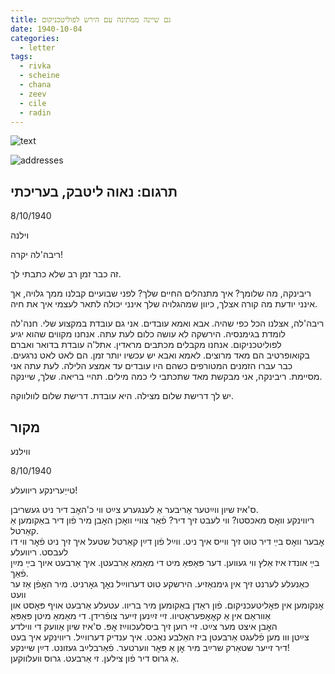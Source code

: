 ```yaml
---
title: גם שיינה ממתינה עם הירש לפוליטכניקום
date: 1940-10-04
categories:
  - letter
tags:
  - rivka
  - scheine
  - chana
  - zeev
  - cile
  - radin
---
```


![text](/pupko-papers/assets/images/1940-10-04-content.jpg)

![addresses](/pupko-papers/assets/images/1940-10-04-addresses.jpg)

## תרגום: נאוה ליטבק, בעריכתי
8/10/1940

וילנה

ריבה'לה יקרה!

זה כבר זמן רב שלא כתבתי לך.

ריבינקה, מה שלומך? איך מתנהלים החיים שלך? לפני שבועיים קבלנו ממך גלויה, אך אינני יודעת
מה קורה אצלך, כיוון שמהגלויה שלך אינני יכולה לתאר לעצמי איך את חיה.

ריבה'לה, אצלנו הכל כפי שהיה. אבא ואמא עובדים. אני גם עובדת במקצוע שלי.
חנה'לה לומדת בגימנסיה. הירשקה לא עושה כלום לעת עתה. אנחנו מקווים שהוא יגיע
לפוליטכניקום. אנחנו מקבלים מכתבים מראדין. אתל'ה עובדת בדואר ואברם בקואופרטיב
הם מאד מרוצים. לאמא ואבא יש עכשיו יותר זמן. הם לאט לאט נרגעים. כבר עברו הזמנים
המטורפים כשהם היו עובדים עד אמצע הלילה. לעת עתה אני מסיימת. ריבינקה, אני מבקשת מאד
שתכתבי לי כמה מילים. תהיי בריאה. שלך, שיינקה.

יש לך דרישת שלום מצילה. היא עובדת. דרישת שלום לוולווקה.

## מקור

ווילנע

8/10/1940

טייַערינקע ריוועלע!

ס'איז שיון ווײַטער אַריבער אַ לענגערע צײַט ווי כ'האׇב דיר ניט געשריבן.  
ריווינקע וואׇס מאכסטו? ווי לעבט זיך דיר? פֿאַר צוויי וואׇכן האׇבן מיר פֿון דיר באַקומען אַ קאַרטל.  
אׇבער וואׇס בײַ דיר טוט זיך ווייס איך ניט. ווײַל פֿון דײַן קאַרטל שטעל איך זיך ניט פֿאׇר ווי דו לעבסט. ריוועלע  
בײַ אונדז איז אַלץ ווי געווען. דער פּאַפּאַ מיט די מאַמאַ אַרבעטן. איך אַרבעט איוך בײַ מײַן פֿאַך.  
כאַנעלע לערנט זיך אין גימנאַזיע. הירשקע טוט דערווײַל נאׇך גאׇרניט. מיר האׇפֿן אַז ער וועט  
אׇנקומען אין פּאׇליטעכניקום. פֿון ראַדן באַקומען מיר בריוו. עטעלע אַרבעט אויף פּאׇסט און  
אַווראַם אין אַ קאׇאׇפעראַטיוו. זיי זײַנען זייער צופֿרידן. די מאַמאַ מיטן פּאַפּאַ  
האׇבן איצט מער צײַט. זיי רוען זיך ביסלעכווײַז אׇפּ. ס'איז שיון אַוועק די ווילדע  
צײַטן ווו מען פֿלעגט אַרבעטן ביז האַלבע נאַכט. איך ענדיק דערווײַל. ריווינקע איך בעט  
דיר זייער שטאַרק שרײַב מיר אׇן אַ פּאׇר ווערטער. פֿאַרבלײַב געזונט. דײַן שיינקע!  
אַ גרוס דיר פֿון צילען. זי אַרבעט. גרוס וועלווקען.  
